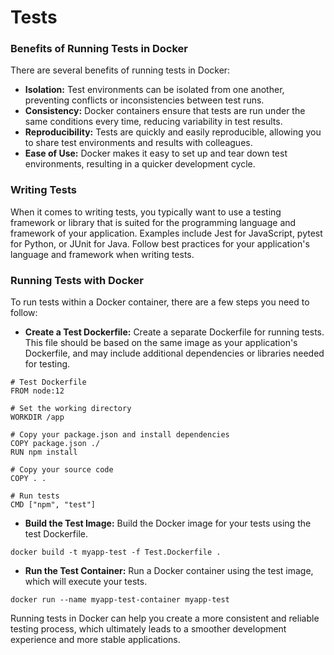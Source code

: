 # Tests

### Benefits of Running Tests in Docker

There are several benefits of running tests in Docker:

- **Isolation:** Test environments can be isolated from one another, preventing conflicts or inconsistencies between test runs.
- **Consistency:** Docker containers ensure that tests are run under the same conditions every time, reducing variability in test results.
- **Reproducibility:** Tests are quickly and easily reproducible, allowing you to share test environments and results with colleagues.
- **Ease of Use:** Docker makes it easy to set up and tear down test environments, resulting in a quicker development cycle.

### Writing Tests

When it comes to writing tests, you typically want to use a testing framework or library that is suited for the programming language and framework of your application. Examples include Jest for JavaScript, pytest for Python, or JUnit for Java. Follow best practices for your application's language and framework when writing tests.

### Running Tests with Docker

To run tests within a Docker container, there are a few steps you need to follow:

- **Create a Test Dockerfile:** Create a separate Dockerfile for running tests. This file should be based on the same image as your application's Dockerfile, and may include additional dependencies or libraries needed for testing.

```
# Test Dockerfile
FROM node:12

# Set the working directory
WORKDIR /app

# Copy your package.json and install dependencies
COPY package.json ./
RUN npm install

# Copy your source code
COPY . .

# Run tests
CMD ["npm", "test"]
```

- **Build the Test Image:** Build the Docker image for your tests using the test Dockerfile.

```
docker build -t myapp-test -f Test.Dockerfile .
```

- **Run the Test Container:** Run a Docker container using the test image, which will execute your tests.

```
docker run --name myapp-test-container myapp-test
```

Running tests in Docker can help you create a more consistent and reliable testing process, which ultimately leads to a smoother development experience and more stable applications.